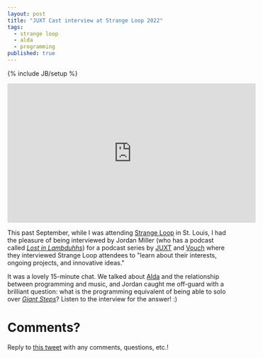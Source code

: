 ```yaml
---
layout: post
title: "JUXT Cast interview at Strange Loop 2022"
tags:
  - strange loop
  - alda
  - programming
published: true
---
```


{% include JB/setup %}

<center>
<iframe width="560" height="315" src="https://www.youtube.com/embed/1DzbWJPdRs8" frameborder="0" allowfullscreen></iframe>
</center>

This past September, while I was attending [Strange Loop][strange-loop] in St.
Louis, I had the pleasure of being interviewed by Jordan Miller (who has a
podcast called [_Lost in Lambduhhs_][lostinlambduhhs]) for a podcast series by
[JUXT][juxt] and [Vouch][vouch] where they interviewed Strange Loop attendees to
"learn about their interests, ongoing projects, and innovative ideas."

It was a lovely 15-minute chat. We talked about [Alda][alda] and the
relationship between programming and music, and Jordan caught me off-guard with
a brilliant question: what is the programming equivalent of being able to solo
over [_Giant Steps_][giant-steps]? Listen to the interview for the answer! :)

# Comments?

Reply to [this tweet][tweet] with any comments, questions, etc.!

[tweet]: https://twitter.com/dave_yarwood/status/FIXME

[strange-loop]: https://thestrangeloop.com
[lostinlambduhhs]: https://podcasts.apple.com/us/podcast/lost-in-lambduhhs/id1566620738
[juxt]: https://www.juxt.pro/
[vouch]: https://vouch.io/
[alda]: https://alda.io
[giant-steps]: https://www.youtube.com/watch?v=30FTr6G53VU
